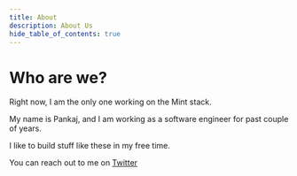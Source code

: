 ```yaml
---
title: About
description: About Us
hide_table_of_contents: true
---
```


# Who are we?

Right now, I am the only one working on the Mint stack.

My name is Pankaj, and I am working as a software engineer for past couple of years.

I like to build stuff like these in my free time.

You can reach out to me on [Twitter](https://twitter.com/PankajSanam)
